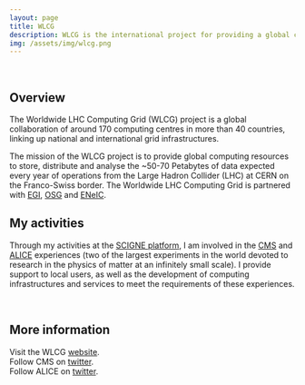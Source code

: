 ```yaml
---
layout: page
title: WLCG
description: WLCG is the international project for providing a global computing and storage resources to the LHC.
img: /assets/img/wlcg.png
---
```


<br />

## Overview

<p>
The Worldwide LHC Computing Grid (WLCG) project is a global collaboration of
around 170 computing centres in more than 40 countries, linking up national
and international grid infrastructures.
</p>

<p>
The mission of the WLCG project is to provide global computing resources to
store, distribute and analyse the ~50-70 Petabytes of data expected every
year of operations from the Large Hadron Collider (LHC) at CERN on the
Franco-Swiss border. The Worldwide LHC Computing Grid is partnered with <a href="https://www.egi.eu/" target="_blank">EGI</a>,
<a href="https://opensciencegrid.org/" target="_blank">OSG</a> and <a href="https://neic.no/" target="_blank">ENeIC</a>.
</p>

## My activities

<p>
Through my activities at the  <a href="https://grand-est.fr" target="_blank">SCIGNE platform</a>,
I am involved in the <a href="https://home.cern/fr/science/cms" target="_blank">CMS</a>
and <a href="https://home.cern/fr/science/alice" target="_blank">ALICE</a>
experiences (two of the largest experiments in the world devoted to research
in the physics of matter at an infinitely small scale). I provide support to
local users, as well as the development of computing infrastructures and
services to meet the requirements of these experiences.
</p>

<br />

## More information

Visit the WLCG [website](https://wlcg.web.cern.ch/). <br />
Follow CMS on [twitter](https://twitter.com/CMSExperiment). <br />
Follow ALICE on [twitter](https://twitter.com/aliceexperiment).
